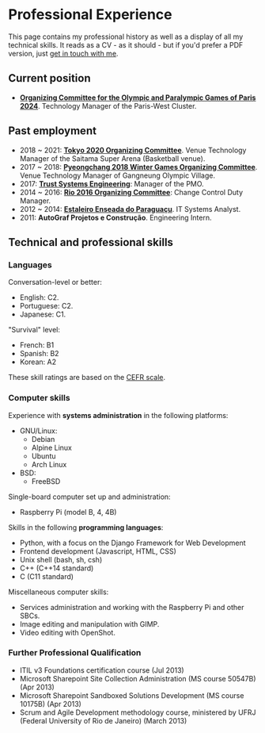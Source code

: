 # Professional Experience

This page contains my professional history as well as a display of all my technical skills. It reads as a CV - as it should - but if you'd prefer a PDF version, just [get in touch with me](/contact).

## Current position 

 - [**Organizing Committee for the Olympic and Paralympic Games of Paris 2024**](https://paris2024.org). Technology Manager of the Paris-West Cluster.

## Past employment

 - 2018 ~ 2021: [**Tokyo 2020 Organizing Committee**](/curriculum/tokyo2020/). Venue Technology Manager of the Saitama Super Arena (Basketball venue).
 - 2017 ~ 2018: [**Pyeongchang 2018 Winter Games Organizing Committee**](/curriculum/pyeongchang2018/). Venue Technology Manager of Gangneung Olympic Village.
 - 2017: [**Trust Systems Engineering**](/curriculum/trustengineering/): Manager of the PMO.
 - 2014 ~ 2016: [**Rio 2016 Organizing Committee**](/curriculum/rio2016/): Change Control Duty Manager.
 - 2012 ~ 2014: [**Estaleiro Enseada do Paraguaçu**](http://enseada.com). IT Systems Analyst.
 - 2011: **AutoGraf Projetos e Construção**. Engineering Intern.

## Technical and professional skills

### Languages

Conversation-level or better:

 - English: C2.
 - Portuguese: C2.
 - Japanese: C1.

"Survival" level:

 - French: B1
 - Spanish: B2
 - Korean: A2

These skill ratings are based on the [CEFR scale](https://en.wikipedia.org/wiki/Common_European_Framework_of_Reference_for_Languages).

### Computer skills

Experience with **systems administration** in the following platforms:

 - GNU/Linux:
    - Debian
    - Alpine Linux
    - Ubuntu
    - Arch Linux
 - BSD:
    - FreeBSD

Single-board computer set up and administration:

 - Raspberry Pi (model B, 4, 4B)

Skills in the following **programming languages**:

 - Python, with a focus on the Django Framework for Web Development
 - Frontend development (Javascript, HTML, CSS)
 - Unix shell (bash, sh, csh)
 - C++ (C++14 standard)
 - C (C11 standard)

Miscellaneous computer skills:

 - Services administration and working with the Raspberry Pi and other SBCs.
 - Image editing and manipulation with GIMP.
 - Video editing with OpenShot.

### Further Professional Qualification

 - ITIL v3 Foundations certification course (Jul 2013)
 - Microsoft Sharepoint Site Collection Administration (MS course 50547B) (Apr 2013)
 - Microsoft Sharepoint Sandboxed Solutions Development (MS course 10175B) (Apr 2013)
 - Scrum and Agile Development methodology course, ministered by UFRJ (Federal University of Rio de Janeiro) (March 2013)
